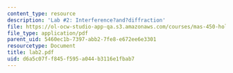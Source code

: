 ```yaml
---
content_type: resource
description: 'Lab #2: Interference?and?diffraction'
file: https://ol-ocw-studio-app-qa.s3.amazonaws.com/courses/mas-450-holographic-imaging-spring-2003/d6a5c07ff845f595a044b3116e1fbab7_lab2.pdf
file_type: application/pdf
parent_uid: 5460ec1b-7397-abb2-7fe8-e672ee6e3301
resourcetype: Document
title: lab2.pdf
uid: d6a5c07f-f845-f595-a044-b3116e1fbab7
---
```

